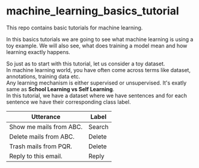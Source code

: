 # machine_learning_basics_tutorial
This repo contains basic tutorials for machine learning.

In this basics tutorials we are going to see what machine learning is using a toy example.
We will also see, what does training a model mean and how learning exactly happens.

So just as to start with this tutorial, let us consider a toy dataset.  
In machine learning world, you have often come across terms like dataset, annotations, training data etc.  
Any learning mechanism is either supervised or unsupervised. It's exatly same as **School Learning vs Self Learning**.  
In this tutorial, we have a dataset where we have sentences and for each sentence we have their corresponding class label.  

Utterance | Label
----------|----------
Show me mails from ABC. | Search
Delete mails from ABC.  | Delete
Trash mails from PQR.   | Delete
Reply to this email.    | Reply


